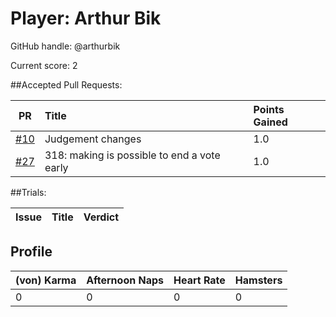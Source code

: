 # Player: Arthur Bik

GitHub handle: @arthurbik

Current score: 2

##Accepted Pull Requests:

| PR  | Title | Points Gained|
| --- |:-----|:------------|
| [#10](https://github.com/pimotte/nomic/pull/10) | Judgement changes | 1.0 |
| [#27](https://github.com/pimotte/nomic/pull/27) | 318: making is possible to end a vote early | 1.0 |



##Trials:

| Issue | Title | Verdict|
| ----- |:-----|:------|

## Profile

| (von) Karma | Afternoon Naps | Heart Rate | Hamsters |
| ----------- | -------------- | ---------- | -------- |
|           0 |              0 |          0 |        0 |

